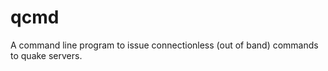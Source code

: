 qcmd
====

A command line program to issue connectionless (out of band) commands to quake servers. 
